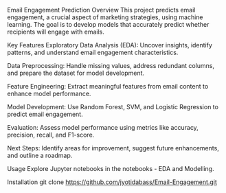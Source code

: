 Email Engagement Prediction
Overview
This project predicts email engagement, a crucial aspect of marketing strategies, using machine learning. The goal is to develop models that accurately predict whether recipients will engage with emails.

Key Features
Exploratory Data Analysis (EDA): Uncover insights, identify patterns, and understand email engagement characteristics.

Data Preprocessing: Handle missing values, address redundant columns, and prepare the dataset for model development.

Feature Engineering: Extract meaningful features from email content to enhance model performance.

Model Development: Use Random Forest, SVM, and Logistic Regression to predict email engagement.

Evaluation: Assess model performance using metrics like accuracy, precision, recall, and F1-score.

Next Steps: Identify areas for improvement, suggest future enhancements, and outline a roadmap.

Usage
Explore Jupyter notebooks in the notebooks - EDA and Modelling.

Installation
git clone https://github.com/jyotidabass/Email-Engagement.git

